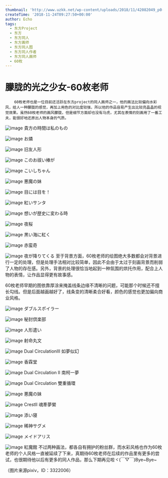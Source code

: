 ```yaml
---
thumbnail: 'http://www.uzkk.net/wp-content/uploads/2018/11/42082049_p0-825x510.jpg'
createTime: '2018-11-24T09:27:50+00:00'
author: Echo
tags:
  - 东方Project
  - 东方
  - 东方同人
  - 东方画师
  - 东方同人图
  - 东方同人作者
  - 东方同人画师
  - 60枚
---
```


# 朦胧的光之少女-60枚老师

		60枚老师也是一位目前还活跃在东方project的同人画师之一，他的画法比较偏向水彩风，给人一种朦胧的感觉，再加上用色的对比度较强，所以他的作品容易产生出比较亮晶晶的视觉效果。虽然60枚老师的画风朦胧，但是细节方面却也没有马虎，尤其在表情的刻画用了一番工夫，能很好地还原出人物本身的气质。

![image](http://www.uzkk.net/wp-content/uploads/2018/11/41910631_p0-1.jpg)
貴方の時間は私のもの
 

![image](http://www.uzkk.net/wp-content/uploads/2018/11/41930811_p0.jpg)
お燐
 

![image](http://www.uzkk.net/wp-content/uploads/2018/11/43066179_p0.jpg)
旧友人形
 

![image](http://www.uzkk.net/wp-content/uploads/2018/11/44036478_p0.jpg)
このお祓い棒が
 

![image](http://www.uzkk.net/wp-content/uploads/2018/11/42082049_p0.jpg)
こいしちゃん
 

![image](http://www.uzkk.net/wp-content/uploads/2018/11/42390794_p0.jpg)
悪魔の妹
 

![image](http://www.uzkk.net/wp-content/uploads/2018/11/42994758_p0.jpg)
目には目を！
 

![image](http://www.uzkk.net/wp-content/uploads/2018/11/47745464_p0-1.jpg)
紅いサンタ
 

![image](http://www.uzkk.net/wp-content/uploads/2018/11/47766774_p0-1.jpg)
想いが歴史に変わる時
 

![image](http://www.uzkk.net/wp-content/uploads/2018/11/54075462_p0.jpg)
夜桜
 

![image](http://www.uzkk.net/wp-content/uploads/2018/11/44853473_p0-1.jpg)
黒い海に紅く
 

![image](http://www.uzkk.net/wp-content/uploads/2018/11/45067831_p0.jpg)
赤蛮奇
 

![image](http://www.uzkk.net/wp-content/uploads/2018/11/45197454_p0-1.jpg)
夜が降りてくる
至于背景方面，60枚老师的绘图绝大多数都会对背景进行一定的处理，但是处理手法相对比较简单，因此不会由于太过于刻画背景而削弱了人物的存在感。另外，背景的处理很恰当地起到一种氛围的烘托作用，配合上人物的表情，让作品显得更有故事感。

60枚老师早期的图依靠厚涂来掩盖线条边缘不清晰的问题，可能那个时候还不擅长勾线。但是后面越画越好了，线条变的清晰柔合好看，颜色的感觉也更加偏向商业风格。

![image](http://www.uzkk.net/wp-content/uploads/2018/11/69218718_p0.jpg)
ダブルスポイラー
 

![image](http://www.uzkk.net/wp-content/uploads/2018/11/69311606_p0.jpg)
秘封倶楽部
 

![image](http://www.uzkk.net/wp-content/uploads/2018/11/69204447_p0.jpg)
人形遣い
 

![image](http://www.uzkk.net/wp-content/uploads/2018/11/68457754_p0.jpg)
射命丸文
 

![image](http://www.uzkk.net/wp-content/uploads/2018/11/62702938_p0.jpg)
Dual CirculationⅢ 如夢似幻
 

![image](http://www.uzkk.net/wp-content/uploads/2018/11/69325904_p0.jpg)
香霖堂
 

![image](http://www.uzkk.net/wp-content/uploads/2018/11/58351799_p0.jpg)
Dual Circulation Ⅱ 南柯一夢
 

![image](http://www.uzkk.net/wp-content/uploads/2018/11/56551460_p0.jpg)
Dual Circulation 雙重循環
 

![image](http://www.uzkk.net/wp-content/uploads/2018/11/68419990_p0.jpg)
悪魔の妹
 

![image](http://www.uzkk.net/wp-content/uploads/2018/11/66418858_p0.jpg)
CrestⅡ 魂牽夢縈
 

![image](http://www.uzkk.net/wp-content/uploads/2018/11/66362485_p0.jpg)
添い寝
 

![image](http://www.uzkk.net/wp-content/uploads/2018/11/56601163_p0.jpg)
稀神サグメ
 

![image](http://www.uzkk.net/wp-content/uploads/2018/11/62512175_p0.jpg)
メイドアリス
 

![image](http://www.uzkk.net/wp-content/uploads/2018/11/54089416_p0-1.jpg)
紅魔館
不过两种画法，都各自有拥护的粉丝群，而水彩风格也作为60枚老师的个人风格一直被延续了下来，真期待60枚老师在后续的作品里有更多的尝试，也很期待他以后有更多的同人作品，那么下期再见啦ヾ(￣▽￣)Bye~Bye~

（图片来源pixiv，ID：3322006）
